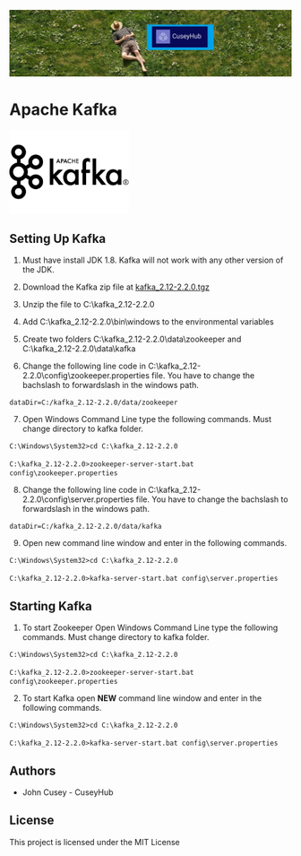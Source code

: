![CuseyHub](https://github.com/cusey/ImageForWiki/blob/master/Logos/CuseyHub_Banner_Small.jpg)

# Apache Kafka

<img 
src="https://github.com/cusey/ImageForWiki/blob/master/Logos/ApacheKafka.PNG" 
alt="Apache Kafka" 
height="150px"/>  

## Setting Up Kafka    
1. Must have install JDK 1.8. Kafka will not work with any other version of the JDK.

2. Download the Kafka zip file at [kafka_2.12-2.2.0.tgz ](https://www.apache.org/dyn/closer.cgi?path=/kafka/2.2.0/kafka_2.12-2.2.0.tgz)

3. Unzip the file to C:\kafka_2.12-2.2.0

4. Add C:\kafka_2.12-2.2.0\bin\windows to the environmental variables

5. Create two folders C:\kafka_2.12-2.2.0\data\zookeeper and C:\kafka_2.12-2.2.0\data\kafka

6. Change the following line code in C:\kafka_2.12-2.2.0\config\zookeeper.properties file. You have to change the bachslash to forwardslash in the windows path. 

```
dataDir=C:/kafka_2.12-2.2.0/data/zookeeper
```
7. Open Windows Command Line type the following commands. Must change directory to kafka folder.

```
C:\Windows\System32>cd C:\kafka_2.12-2.2.0

C:\kafka_2.12-2.2.0>zookeeper-server-start.bat config\zookeeper.properties
```

8. Change the following line code in C:\kafka_2.12-2.2.0\config\server.properties file. You have to change the bachslash to forwardslash in the windows path.

```
dataDir=C:/kafka_2.12-2.2.0/data/kafka
```

9. Open new command line window and enter in the following commands.

```
C:\Windows\System32>cd C:\kafka_2.12-2.2.0

C:\kafka_2.12-2.2.0>kafka-server-start.bat config\server.properties
```
## Starting Kafka 

1. To start Zookeeper Open Windows Command Line type the following commands. Must change directory to kafka folder.

```
C:\Windows\System32>cd C:\kafka_2.12-2.2.0

C:\kafka_2.12-2.2.0>zookeeper-server-start.bat config\zookeeper.properties
```

2. To start Kafka open **NEW** command line window and enter in the following commands.

```
C:\Windows\System32>cd C:\kafka_2.12-2.2.0

C:\kafka_2.12-2.2.0>kafka-server-start.bat config\server.properties
```

## Authors
* John Cusey - CuseyHub  

## License   
This project is licensed under the MIT License
